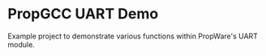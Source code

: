 PropGCC UART Demo
=================

Example project to demonstrate various functions within PropWare's UART module.

